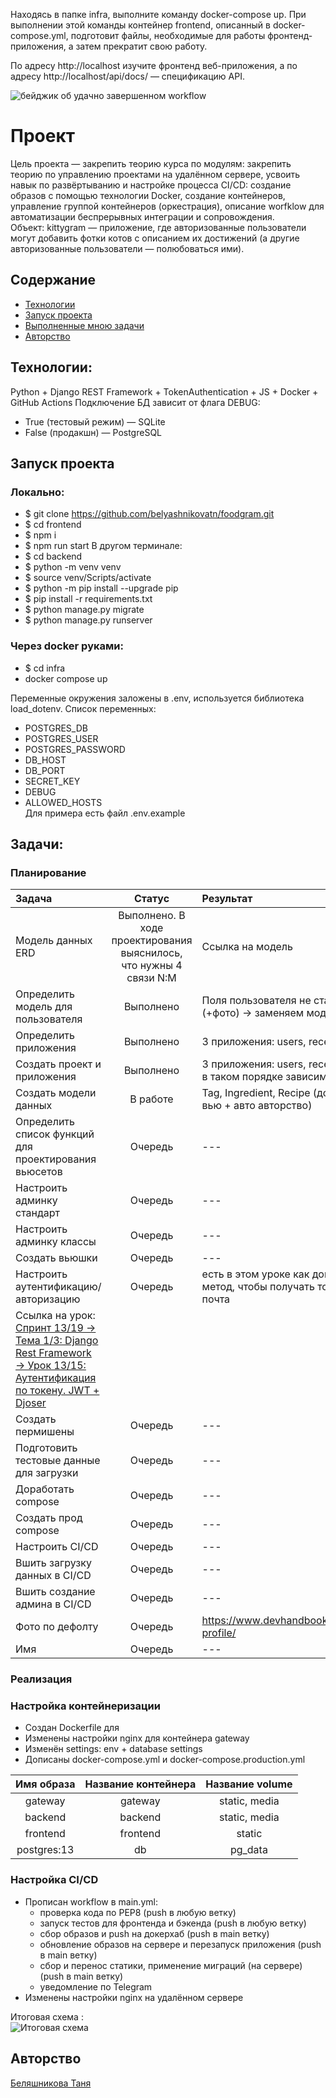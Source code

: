 Находясь в папке infra, выполните команду docker-compose up. При выполнении этой команды контейнер frontend, описанный в docker-compose.yml, подготовит файлы, необходимые для работы фронтенд-приложения, а затем прекратит свою работу.

По адресу http://localhost изучите фронтенд веб-приложения, а по адресу http://localhost/api/docs/ — спецификацию API.



![бейджик об удачно завершенном workflow](https://github.com/belyashnikovatn/kittygram_final/actions/workflows/main.yml/badge.svg)

# Проект 
Цель проекта — закрепить теорию курса по модулям: 
закрепить теорию по управлению проектами на удалённом сервере, усвоить навык по развёртыванию и настройке процесса CI/CD: создание образов с помощью технологии Docker, создание контейнеров, управление группой контейнеров (оркестрация), описание worfklow для автоматизации беспрерывных интеграции и сопровождения.  
Объект: kittygram — приложение, где авторизованные пользователи могут добавить фотки котов с описанием их достижений (а другие авторизованные пользователи — полюбоваться ими).

## Содержание
- [Технологии](#технологии)
- [Запуск проекта](#запуск-проекта)
- [Выполненные мною задачи](#задачи)
- [Авторство](#авторство)

## Технологии:
Python + Django REST Framework + TokenAuthentication + JS + Docker + GitHub Actions
Подключение БД зависит от флага DEBUG:
- True (тестовый режим) — SQLite
- False (продакшн) — PostgreSQL


## Запуск проекта 
### Локально:
- $ git clone https://github.com/belyashnikovatn/foodgram.git 
- $ cd frontend
- $ npm i
- $ npm run start
В другом терминале:
- $ cd backend
- $ python -m venv venv
- $ source venv/Scripts/activate
- $ python -m pip install --upgrade pip
- $ pip install -r requirements.txt
- $ python manage.py migrate
- $ python manage.py runserver

### Через docker руками:
- $ cd infra
- docker compose up

Переменные окружения заложены в .env, используется библиотека load_dotenv. Список переменных:
- POSTGRES_DB
- POSTGRES_USER
- POSTGRES_PASSWORD
- DB_HOST
- DB_PORT
- SECRET_KEY
- DEBUG
- ALLOWED_HOSTS  
Для примера есть файл .env.example

## Задачи:
### Планирование 
| Задача	| Статус | Результат |
|:-------------|:-------------:|:-------------|
|Модель данных ERD|Выполнено. В ходе проектирования выяснилось, что нужны 4 связи N:M| Ссылка на модель |
|Определить модель для пользователя|Выполнено| Поля пользователя не стандартные (+фото) -> заменяем модель User |
|Определить приложения|Выполнено| 3 приложения: users, recepies, api |
|Создать проект и приложения|Выполнено| 3 приложения: users, recepies, api (именно в таком порядке зависимости) |
|Создать модели данных|В работе| Tag, Ingredient, Recipe (доделать 2 разных вью + авто авторство) |
|Определить список функций для проектирования вьюсетов|Очередь| --- |
|Настроить админку стандарт|Очередь| --- |
|Настроить админку классы |Очередь| --- |
|Создать вьюшки|Очередь| --- |
|Настроить аутентификацию/авторизацию|Очередь| есть в этом уроке как дописать свой метод, чтобы получать токен по имя + почта
Ссылка на урок: [Спринт 13/19 → Тема 1/3: Django Rest Framework → Урок 13/15: Аутентификация по токену. JWT + Djoser]( https://practicum.yandex.ru/learn/backend-developer/courses/d3fb0c30-e2d4-4df7-a4ba-a9abce9c7554/sprints/298720/topics/faf9f009-ec4f-4a01-92b3-f8fe518250c8/lessons/26416ae0-ab86-42fd-bf31-4e0a9d148d58/#0058f86f-cd21-46e8-af87-6ed4cec2320b ) |
|Создать пермишены|Очередь| --- |
|Подготовить тестовые данные для загрузки|Очередь| --- |
|Доработать compose |Очередь| --- |
|Создать прод compose|Очередь| --- |
|Настроить CI/CD|Очередь| --- |
|Вшить загрузку данных в CI/CD|Очередь| --- |
|Вшить создание админа в CI/CD|Очередь| --- |
|Фото по дефолту|Очередь| https://www.devhandbook.com/django/user-profile/ |
|Имя|Очередь| --- |

### Реализация


### Настройка контейнеризации
- Создан Dockerfile для 
- Изменены настройки nginx для контейнера gateway
- Изменён settings: env + database settings
- Дописаны  docker-compose.yml и docker-compose.production.yml

|Имя образа	|Название контейнера|Название volume|
|:-------------:|:-------------:|:-------------:|
|gateway|gateway|static, media| 
|backend|backend|static, media| 
|frontend|frontend|static|
|postgres:13|db|pg_data|

### Настройка CI/CD
- Прописан workflow в main.yml:
    - проверка кода по PEP8 (push в любую ветку)
    - запуск тестов для фронтенда и бэкенда (push в любую ветку)
    - сбор образов и push на докерхаб (push в main ветку)
    - обновление образов на сервере и перезапуск приложения (push в main ветку)
    - сбор и перенос статики, применение миграций (на сервере)  (push в main ветку)
    - уведомление по Telegram 
- Изменены настройки nginx на удалённом сервере

Итоговая схема :  
![Итоговая схема](https://github.com/belyashnikovatn/kittygram_final/blob/main/server_docker_taski_kittygram.png)  

## Авторство
[Беляшникова Таня](https://github.com/belyashnikovatn)

